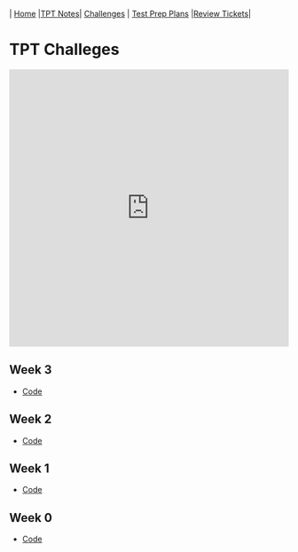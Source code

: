 | [Home](..) |[TPT Notes](../not)| [Challenges](.) | [Test Prep Plans](../pln) |[Review Tickets](../rev)|

# TPT Challeges

<iframe frameborder="0" width="100%" height="500px" src="https://replit.com/@NavoditMah/DataStructures-1-embed?embed=true"></iframe>


## Week 3

* [Code](https://github.com/Navodit1603/Datastructures-1/tree/main/week3)

## Week 2

* [Code](https://github.com/Navodit1603/Datastructures-1/tree/main/week2)

## Week 1

* [Code](https://github.com/Navodit1603/Datastructures-1/tree/main/week1)

## Week 0

* [Code](https://github.com/Navodit1603/Datastructures-1/tree/main/week0)
